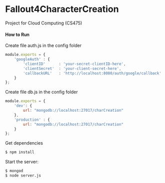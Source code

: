 # Fallout4CharacterCreation
Project for Cloud Computing (CS475)

#### How to Run
Create file auth.js in the config folder
```js
module.exports = {
    'googleAuth' : {
        'clientID'      : 'your-secret-clientID-here',
        'clientSecret'  : 'your-client-secret-here',
        'callbackURL'   : 'http://localhost:8080/auth/google/callback'
    }
};
```

Create file db.js in the config folder
```js
module.exports = {
    'dev': {
        url: "mongodb://localhost:27017/charCreation"
    },
    'production' : {
        url: "mongodb://localhost:27017/charCreation"
    }
};
```

Get dependencies
```bash
$ npm install
```

Start the server:
```bash
$ mongod
$ node server.js
```
